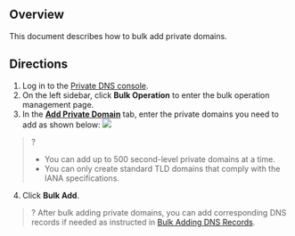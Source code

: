 ## Overview
This document describes how to bulk add private domains.


## Directions
1. Log in to the [Private DNS console](https://console.cloud.tencent.com/privatedns).    
2. On the left sidebar, click **Bulk Operation** to enter the bulk operation management page.
3. In the **[Add Private Domain](https://console.cloud.tencent.com/privatedns/batch/create_domains)** tab, enter the private domains you need to add as shown below:
![](https://qcloudimg.tencent-cloud.cn/raw/21bf93ec1bc7382d7c327fb08e59e9f5.png)

>?
>- You can add up to 500 second-level private domains at a time.
>- You can only create standard TLD domains that comply with the IANA specifications.


4. Click **Bulk Add**.
>? After bulk adding private domains, you can add corresponding DNS records if needed as instructed in [Bulk Adding DNS Records](https://intl.cloud.tencent.com/document/product/1097/43802).

